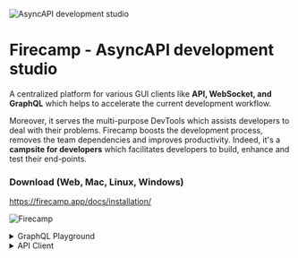 
![AsyncAPI development studio](https://user-images.githubusercontent.com/5078921/66629286-ebc15200-ec1e-11e9-9e59-d4936771f1ba.png)

# Firecamp - AsyncAPI development studio
A centralized platform for various GUI clients like **API, WebSocket, and GraphQL** which helps to accelerate the current development workflow.

Moreover, it serves the multi-purpose DevTools which assists developers to deal with their problems. Firecamp boosts the development process, removes the team dependencies and improves productivity. Indeed, it's a **campsite for developers** which facilitates developers to build, enhance and test their end-points.

### Download (Web, Mac, Linux, Windows)

https://firecamp.app/docs/installation/

![Firecamp](https://user-images.githubusercontent.com/5078921/65707952-28337080-e0ab-11e9-87c9-6d46796ad6cc.png "A campsite for developers")


<details>
  <summary>GraphQL Playground </summary>
  
![Firecamp](https://user-images.githubusercontent.com/5078921/65705410-02579d00-e0a6-11e9-8768-b6d3feb020a9.png "A campsite for developers")
</details>


<details>
  <summary>API Client</summary>

![Firecamp](https://user-images.githubusercontent.com/5078921/65705828-cec94280-e0a6-11e9-9f11-98f8532c8501.png "A campsite for developers")
</details>
